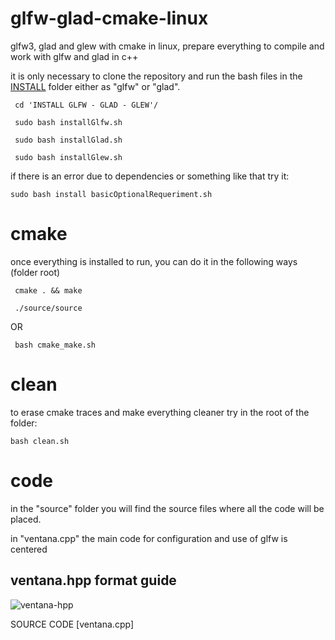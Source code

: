 # glfw-glad-cmake-linux

glfw3, glad and glew with cmake in linux,
prepare everything to compile and work with glfw and glad in c++ 

it is only necessary to clone the repository and run the bash files in the [INSTALL](./INSTALL%20GLFW%20-%20GLAD%20-%20GLEW) folder either as "glfw" or "glad".
```
 cd 'INSTALL GLFW - GLAD - GLEW'/ 
 
 sudo bash installGlfw.sh
 
 sudo bash installGlad.sh
 
 sudo bash installGlew.sh
```
if there is an error due to dependencies or something like that try it:
```
sudo bash install basicOptionalRequeriment.sh
```


# cmake

once everything is installed to run, you can do it in the following ways
(folder root)

``` 
 cmake . && make
 
 ./source/source
```
OR
```
 bash cmake_make.sh

```

# clean

 to erase cmake traces and make everything cleaner try in the root of the folder:

```
bash clean.sh

```

# code
  
  in the "source" folder you will find the source files where all the code will be placed. 
  
  in "ventana.cpp" the main code for configuration and use of glfw is centered
  
## ventana.hpp format guide
 ![ventana-hpp](https://user-images.githubusercontent.com/52190352/135206285-5e408024-1a03-47bc-b64c-23908f35ee12.png)
 
 
  SOURCE CODE [ventana.cpp]




